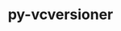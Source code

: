 ---
title: "py-vcversioner"
layout: cache
categories: [package, v0.18.1]
meta: {"versions": ["2.16.0.0"], "compilers": ["gcc@=7.5.0"], "oss": ["ubuntu18.04"], "platforms": ["linux"], "targets": ["x86_64"], "stacks": ["e4s", "root"], "num_specs": 1, "num_specs_by_stack": {"root": 1, "e4s": 1}}
spec_details: [{"hash": "uefa5uhh6h2n7fg5kkqzan4btlqv5vam", "compiler": "gcc@=7.5.0", "versions": ["2.16.0.0"], "os": "ubuntu18.04", "platform": "linux", "target": "x86_64", "variants": [], "stacks": ["root", "e4s"], "size": "-", "tarball": "https://binaries.spack.io/releases/v0.18.1/build_cache/linux-ubuntu18.04-x86_64/gcc-7.5.0/py-vcversioner-2.16.0.0/linux-ubuntu18.04-x86_64-gcc-7.5.0-py-vcversioner-2.16.0.0-uefa5uhh6h2n7fg5kkqzan4btlqv5vam.spack"}]
---